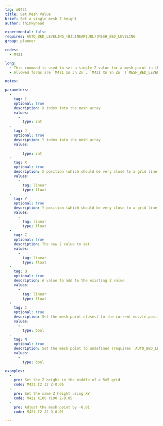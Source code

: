 ```yaml
---
tag: m0421
title: Set Mesh Value
brief: Set a single mesh Z height
author: thinkyhead

experimental: false
requires: AUTO_BED_LEVELING_(BILINEAR|UBL)|MESH_BED_LEVELING
group: planner

codes:
  - M421

long:
  - This command is used to set a single Z value for a mesh point in the stored bed leveling data.
  - Allowed forms are `M421 In Jn Zn`, `M421 Xn Yn Zn` (`MESH_BED_LEVELING` only) or `M421 C Zn` (`AUTO_BED_LEVELING_UBL` only).

notes:

parameters:
  -
    tag: I
    optional: true
    description: X index into the mesh array
    values:
      -
        type: int
  -
    tag: J
    optional: true
    description: Y index into the mesh array
    values:
      -
        type: int
  -
    tag: X
    optional: true
    description: X position (which should be very close to a grid line) (requires `MESH_BED_LEVELING`)
    values:
      -
        tag: linear
        type: float
  -
    tag: Y
    optional: true
    description: Y position (which should be very close to a grid line) (requires `MESH_BED_LEVELING`)
    values:
      -
        tag: linear
        type: float
  -
    tag: Z
    optional: true
    description: The new Z value to set
    values:
      -
        tag: linear
        type: float
  -
    tag: Q
    optional: true
    description: A value to add to the existing Z value
    values:
      -
        tag: linear
        type: float
  -
    tag: C
    optional: true
    description: Set the mesh point closest to the current nozzle position (requires `AUTO_BED_LEVELING_UBL`)
    values:
      -
        type: bool
  -
    tag: N
    optional: true
    description: Set the mesh point to undefined (requires `AUTO_BED_LEVELING_UBL`)
    values:
      -
        type: bool

examples:
  -
    pre: Set the Z height in the middle of a 5x5 grid
    code: M421 I2 J2 Z-0.05
  -
    pre: Set the same Z height using XY
    code: M421 X100 Y100 Z-0.05
  -
    pre: Adjust the mesh point by -0.01
    code: M421 I2 J2 Q-0.01

---
```

